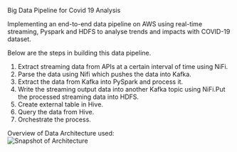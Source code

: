 Big Data Pipeline for Covid 19 Analysis

Implementing an end-to-end data pipeline on AWS using real-time streaming, Pyspark and HDFS to analyse trends and impacts with COVID-19 dataset.  

Below are the steps in building this data pipeline.  
1. Extract streaming data from APIs at a certain interval of time using NiFi.  
2. Parse the data using Nifi which pushes the data into Kafka.  
3. Extract the data from Kafka into PySpark and process it.  
4. Write the streaming output data into another Kafka topic using NiFi.Put the processed streaming data into HDFS.  
5. Create external table in Hive.  
6. Query the data from Hive.  
7. Orchestrate the process.  

Overview of Data Architecture used:  
![Snapshot of Architecture](https://github.com/gmadhu89/covid19-analysis-pyspark/blob/main/architecture.jpg?raw=true "Snapshot of pipeline architecture")
